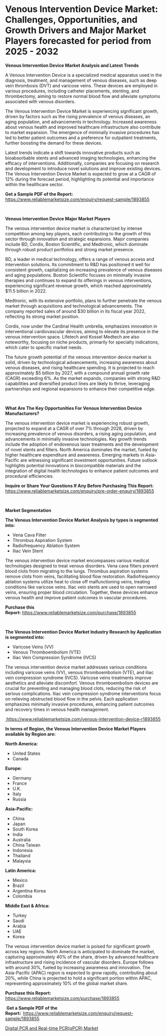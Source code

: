 <p><h1>Venous Intervention Device Market: Challenges, Opportunities, and Growth Drivers and Major Market Players forecasted for period from 2025 - 2032</h1></p><p><strong>Venous Intervention Device Market Analysis and Latest Trends</strong></p>
<p><p>A Venous Intervention Device is a specialized medical apparatus used in the diagnosis, treatment, and management of venous diseases, such as deep vein thrombosis (DVT) and varicose veins. These devices are employed in various procedures, including catheter placements, stenting, and thrombectomy, aiming to restore normal blood flow and alleviate symptoms associated with venous disorders.</p><p>The Venous Intervention Device Market is experiencing significant growth, driven by factors such as the rising prevalence of venous diseases, an aging population, and advancements in technology. Increased awareness about venous health and improved healthcare infrastructure also contribute to market expansion. The emergence of minimally invasive procedures has led to better patient outcomes and a preference for outpatient treatments, further boosting the demand for these devices.</p><p>Latest trends indicate a shift towards innovative products such as bioabsorbable stents and advanced imaging technologies, enhancing the efficacy of interventions. Additionally, companies are focusing on research and development to introduce novel solutions and improve existing devices. The Venous Intervention Device Market is expected to grow at a CAGR of 12% during the forecast period, highlighting its potential and importance within the healthcare sector.</p></p>
<p><strong>Get a Sample PDF of the Report:&nbsp;</strong> <a href="https://www.reliablemarketsize.com/enquiry/request-sample/1893855?utm_campaign=2447&utm_medium=2&utm_source=Github&utm_content=ia&utm_term=05032025&utm_id=venous-intervention-device">https://www.reliablemarketsize.com/enquiry/request-sample/1893855</a></p>
<p>&nbsp;</p>
<p><strong>Venous Intervention Device Major Market Players</strong></p>
<p><p>The venous intervention device market is characterized by intense competition among key players, each contributing to the growth of this sector through innovation and strategic expansions. Major companies include BD, Cordis, Boston Scientific, and Medtronic, which dominate through robust product portfolios and strong market presence.</p><p>BD, a leader in medical technology, offers a range of venous access and intervention solutions. Its commitment to R&D has positioned it well for consistent growth, capitalizing on increasing prevalence of venous diseases and aging populations. Boston Scientific focuses on minimally invasive therapies and continues to expand its offerings in venous interventions, experiencing significant revenue growth, which reached approximately $11.5 billion in 2022.</p><p>Medtronic, with its extensive portfolio, plans to further penetrate the venous market through acquisitions and technological advancements. The company reported sales of around $30 billion in its fiscal year 2022, reflecting its strong market position. </p><p>Cordis, now under the Cardinal Health umbrella, emphasizes innovation in interventional cardiovascular devices, aiming to elevate its presence in the venous intervention space. Lifetech and Kossel Medtech are also noteworthy, focusing on niche products, primarily for specialty indications, which cater to specific market needs.</p><p>The future growth potential of the venous intervention device market is solid, driven by technological advancements, increasing awareness about venous diseases, and rising healthcare spending. It is projected to reach approximately $5 billion by 2027, with a compound annual growth rate (CAGR) exceeding 6%. As the market expands, companies with strong R&D capabilities and diversified product lines are likely to thrive, leveraging partnerships and regional expansions to enhance their competitive edge.</p></p>
<p>&nbsp;</p>
<p><strong>What Are The Key Opportunities For Venous Intervention Device Manufacturers?</strong></p>
<p><p>The venous intervention device market is experiencing robust growth, projected to expand at a CAGR of over 7% through 2028, driven by increasing prevalence of venous disorders, a rising aging population, and advancements in minimally invasive technologies. Key growth trends include the adoption of endovenous laser treatments and the development of novel stents and filters. North America dominates the market, fueled by higher healthcare expenditure and awareness. Emerging markets in Asia-Pacific are witnessing significant investment opportunities. Future outlook highlights potential innovations in biocompatible materials and the integration of digital health technologies to enhance patient outcomes and procedural efficiencies.</p></p>
<p><strong>Inquire or Share Your Questions If Any Before Purchasing This Report:</strong> <a href="https://www.reliablemarketsize.com/enquiry/pre-order-enquiry/1893855?utm_campaign=2447&utm_medium=2&utm_source=Github&utm_content=ia&utm_term=05032025&utm_id=venous-intervention-device">https://www.reliablemarketsize.com/enquiry/pre-order-enquiry/1893855</a></p>
<p>&nbsp;</p>
<p><strong>Market Segmentation</strong></p>
<p><strong>The Venous Intervention Device Market Analysis by types is segmented into:</strong></p>
<p><ul><li>Vena Cava Filter</li><li>Thrombus Aspiration System</li><li>Radiofrequency Ablation System</li><li>Iliac Vein Stent</li></ul></p>
<p><p>The venous intervention device market encompasses various medical technologies designed to treat venous disorders. Vena cava filters prevent blood clots from migrating to the lungs. Thrombus aspiration systems remove clots from veins, facilitating blood flow restoration. Radiofrequency ablation systems utilize heat to close off malfunctioning veins, treating conditions like varicose veins. Iliac vein stents are used to open narrowed veins, ensuring proper blood circulation. Together, these devices enhance venous health and improve patient outcomes in vascular procedures.</p></p>
<p><strong>Purchase this Report:&nbsp;</strong><a href="https://www.reliablemarketsize.com/purchase/1893855?utm_campaign=2447&utm_medium=2&utm_source=Github&utm_content=ia&utm_term=05032025&utm_id=venous-intervention-device">https://www.reliablemarketsize.com/purchase/1893855</a></p>
<p>&nbsp;</p>
<p><strong>The Venous Intervention Device Market Industry Research by Application is segmented into:</strong></p>
<p><ul><li>Varicose Veins (VV)</li><li>Venous Thromboembolism (VTE)</li><li>Iliac Vein Compression Syndrome (IVCS)</li></ul></p>
<p><p>The venous intervention device market addresses various conditions including varicose veins (VV), venous thromboembolism (VTE), and iliac vein compression syndrome (IVCS). Varicose veins treatments improve aesthetics and alleviate discomfort. Venous thromboembolism devices are crucial for preventing and managing blood clots, reducing the risk of serious complications. Iliac vein compression syndrome interventions focus on relieving obstructed blood flow in the pelvis. Each application emphasizes minimally invasive procedures, enhancing patient outcomes and recovery times in venous health management.</p></p>
<p><a href="https://www.reliablemarketsize.com/venous-intervention-device-r1893855?utm_campaign=2447&utm_medium=2&utm_source=Github&utm_content=ia&utm_term=05032025&utm_id=venous-intervention-device">&nbsp;https://www.reliablemarketsize.com/venous-intervention-device-r1893855</a></p>
<p><strong>In terms of Region, the Venous Intervention Device Market Players available by Region are:</strong></p>
<p>
    <p> <strong> North America: </strong>
        <ul>
            <li>United States</li>
            <li>Canada</li>
        </ul>
        </p> 
    <p> <strong> Europe: </strong>
        <ul>
            <li>Germany</li>
            <li>France</li>
            <li>U.K.</li>
            <li>Italy</li>
            <li>Russia</li>
        </ul>
        </p> 
    <p> <strong> Asia-Pacific: </strong>
        <ul>
            <li>China</li>
            <li>Japan</li>
            <li>South Korea</li>
            <li>India</li>
            <li>Australia</li>
            <li>China Taiwan</li>
            <li>Indonesia</li>
            <li>Thailand</li>
            <li>Malaysia</li>
        </ul>
        </p> 
    <p> <strong> Latin America: </strong>
        <ul>
            <li>Mexico</li>
            <li>Brazil</li>
            <li>Argentina Korea</li>
            <li>Colombia</li>
        </ul>
        </p> 
    <p> <strong> Middle East & Africa: </strong>
        <ul>
            <li>Turkey</li>
            <li>Saudi</li>
            <li>Arabia</li>
            <li>UAE</li>
            <li>Korea</li>
        </ul>
    </p>
    </p>
<p><p>The venous intervention device market is poised for significant growth across key regions. North America is anticipated to dominate the market, capturing approximately 40% of the share, driven by advanced healthcare infrastructure and rising incidence of vascular disorders. Europe follows with around 30%, fueled by increasing awareness and innovation. The Asia-Pacific (APAC) region is expected to grow rapidly, contributing about 20%, while China is projected to hold a significant portion within APAC, representing approximately 10% of the global market share.</p></p>
<p><strong>Purchase this Report: </strong><a href="https://www.reliablemarketsize.com/purchase/1893855?utm_campaign=2447&utm_medium=2&utm_source=Github&utm_content=ia&utm_term=05032025&utm_id=venous-intervention-device">https://www.reliablemarketsize.com/purchase/1893855</a></p>
<p>&nbsp;<strong>Get a Sample PDF of the Report:&nbsp;&nbsp;</strong><a href="https://www.reliablemarketsize.com/enquiry/request-sample/1893855?utm_campaign=2447&utm_medium=2&utm_source=Github&utm_content=ia&utm_term=05032025&utm_id=venous-intervention-device">https://www.reliablemarketsize.com/enquiry/request-sample/1893855</a></p>
<p><strong></strong></p>
<p><p><a href="https://github.com/edacruz6/Market-Research-Report-List-1/blob/main/digital-pcr-and-real-time-pcrqpcr-market.md?utm_campaign=2447&utm_medium=2&utm_source=Github&utm_content=ia&utm_term=05032025&utm_id=venous-intervention-device">Digital PCR and Real-time PCR(qPCR) Market</a></p></p>
